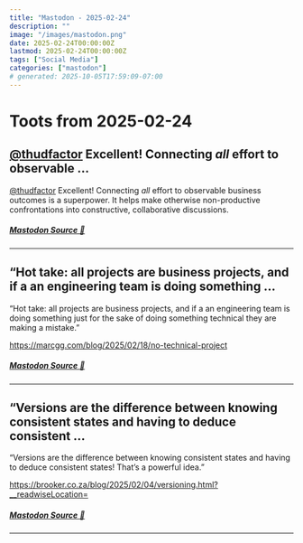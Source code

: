 ```yaml
---
title: "Mastodon - 2025-02-24"
description: ""
image: "/images/mastodon.png"
date: 2025-02-24T00:00:00Z
lastmod: 2025-02-24T00:00:00Z
tags: ["Social Media"]
categories: ["mastodon"]
# generated: 2025-10-05T17:59:09-07:00
---
```


# Toots from 2025-02-24

## [@thudfactor](https://hachyderm.io/@thudfactor) Excellent! Connecting *all* effort to observable ...

[@thudfactor](https://hachyderm.io/@thudfactor) Excellent! Connecting *all* effort to observable business outcomes is a superpower. It helps make otherwise non-productive confrontations into constructive, collaborative discussions.

##### [Mastodon Source 🐘](https://hachyderm.io/@mweagle/114057520106175957)

---

## “Hot take: all projects are business projects, and if a an engineering team is doing something ...

“Hot take: all projects are business projects, and if a an engineering team is doing something just for the sake of doing something technical they are making a mistake.”

<https://marcgg.com/blog/2025/02/18/no-technical-project>

##### [Mastodon Source 🐘](https://hachyderm.io/@mweagle/114057364341124000)

---

## “Versions are the difference between knowing consistent states and having to deduce consistent ...

“Versions are the difference between knowing consistent states and having to deduce consistent states! That’s a powerful idea.”

<https://brooker.co.za/blog/2025/02/04/versioning.html?__readwiseLocation=>

##### [Mastodon Source 🐘](https://hachyderm.io/@mweagle/114057192053531036)

---

